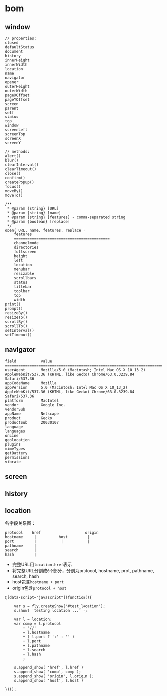 # bom


<style type="text/css">
@import "http://258i.com/static/bower_components/snippets/css/mp/style.css";
</style>
<script src="http://258i.com/static/bower_components/snippets/js/mp/fly.js"></script>


## window

    // properties:
    closed
    defaultStatus
    document
    history
    innerHeight
    innerWidth
    location
    name
    navigator
    opener
    outerHeight
    outerWidth
    pageXOffset
    pageYOffset
    screen
    parent
    self
    status
    top
    window
    screenLeft
    screenTop
    screenX
    screenY

    // methods:
    alert()
    blur()
    clearInterval()
    clearTimeout()
    close()
    confirm()
    createPopup()
    focus()
    moveBy()
    moveTo()

    /**
     * @param {string} [URL]
     * @param {string} [name]
     * @param {string} [features] - comma-separated string
     * @param {boolean} [replace]
     */ 
    open( URL, name, features, replace )
        features
        ===========================================
        channelmode
        directories
        fullscreen
        height
        left
        location
        menubar
        resizable
        scrollbars
        status
        titlebar
        toolbar
        top
        width
    print()
    prompt()
    resizeBy()
    resizeTo()
    scrollBy()
    scrollTo()
    setInterval()
    setTimeout()




## navigator

    field           value
    ==================================================================================================
    userAgent       Mozilla/5.0 (Macintosh; Intel Mac OS X 10_13_2) AppleWebKit/537.36 (KHTML, like Gecko) Chrome/63.0.3239.84 Safari/537.36
    appCodeName     Mozilla      
    appVersion      5.0 (Macintosh; Intel Mac OS X 10_13_2) AppleWebKit/537.36 (KHTML, like Gecko) Chrome/63.0.3239.84 Safari/537.36
    platform        MacIntel
    vendor          Google Inc.
    vendorSub       
    appName         Netscape
    product         Gecko
    productSub      20030107
    language
    languages
    onLine
    geolocation
    plugins
    mimeTypes
    getBattery
    permissions
    vibrate


## screen
## history
## location

各字段关系图：

    protocol    href                    origin
    hostname     |          host         |  
    port         |           |           |  
    pathname     |                          
    search       |                          
    hash         |                          

* 完整URL用`location.href`表示
* 将完整URL分割成`6个`部分，分别为protocol, hostname, prot, pathname, search, hash
* host包含`hostname + port`
* origin包含`protocol + host`

<div id="test_location" class="test">
<div class="test-container">

    @[data-script="javascript"](function(){

        var s = fly.createShow('#test_location');
        s.show( 'testing location ...' );

        var l = location;
        var comp = l.protocol 
            + '//'
            + l.hostname
            + ( l.port ? ':' : '' )
            + l.port
            + l.pathname
            + l.search
            + l.hash
            ;

        s.append_show( 'href', l.href );
        s.append_show( 'comp', comp );
        s.append_show( 'origin', l.origin );
        s.append_show( 'host', l.host );

    })();

</div>
<div class="test-console"></div>
<div class="test-panel">
</div>
</div>
    


